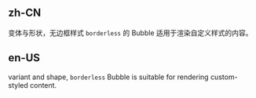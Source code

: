 ## zh-CN

变体与形状，无边框样式 `borderless` 的 Bubble 适用于渲染自定义样式的内容。

## en-US

variant and shape, `borderless` Bubble is suitable for rendering custom-styled content.
